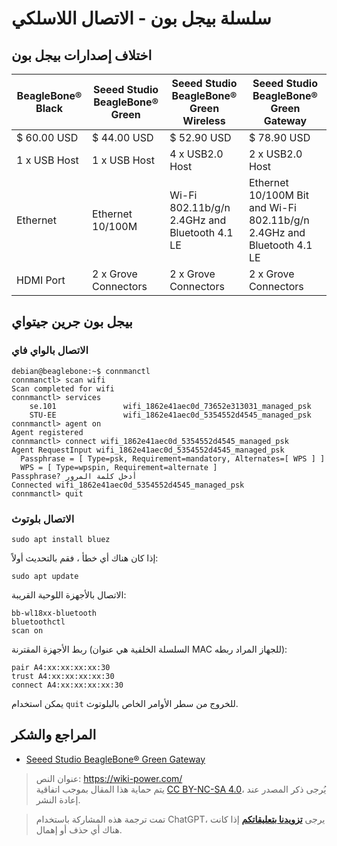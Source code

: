 # سلسلة بيجل بون - الاتصال اللاسلكي

## اختلاف إصدارات بيجل بون

| BeagleBone® Black | Seeed Studio BeagleBone® Green | Seeed Studio BeagleBone® Green Wireless       | Seeed Studio BeagleBone® Green Gateway                                 |
| ----------------- | ------------------------------ | --------------------------------------------- | ---------------------------------------------------------------------- |
| $ 60.00 USD       | $ 44.00 USD                    | $ 52.90 USD                                   | $ 78.90 USD                                                            |
| 1 x USB Host      | 1 x USB Host                   | 4 x USB2.0 Host                               | 2 x USB2.0 Host                                                        |
| Ethernet          | Ethernet 10/100M               | Wi-Fi 802.11b/g/n 2.4GHz and Bluetooth 4.1 LE | Ethernet 10/100M Bit and Wi-Fi 802.11b/g/n 2.4GHz and Bluetooth 4.1 LE |
| HDMI Port         | 2 x Grove Connectors           | 2 x Grove Connectors                          | 2 x Grove Connectors                                                   |

## بيجل بون جرين جيتواي

### الاتصال بالواي فاي

```shell
debian@beaglebone:~$ connmanctl
connmanctl> scan wifi
Scan completed for wifi
connmanctl> services
    se.101               wifi_1862e41aec0d_73652e313031_managed_psk
    STU-EE               wifi_1862e41aec0d_5354552d4545_managed_psk
connmanctl> agent on
Agent registered
connmanctl> connect wifi_1862e41aec0d_5354552d4545_managed_psk
Agent RequestInput wifi_1862e41aec0d_5354552d4545_managed_psk
  Passphrase = [ Type=psk, Requirement=mandatory, Alternates=[ WPS ] ]
  WPS = [ Type=wpspin, Requirement=alternate ]
Passphrase? أدخل كلمة المرور
Connected wifi_1862e41aec0d_5354552d4545_managed_psk
connmanctl> quit
```

### الاتصال بلوتوث

```shell
sudo apt install bluez
```

إذا كان هناك أي خطأ ، فقم بالتحديث أولاً:

```shell
sudo apt update
```

الاتصال بالأجهزة اللوحية القريبة:

```shell
bb-wl18xx-bluetooth
bluetoothctl
scan on
```

ربط الأجهزة المقترنة (السلسلة الخلفية هي عنوان MAC للجهاز المراد ربطه):

```shell
pair A4:xx:xx:xx:xx:30
trust A4:xx:xx:xx:xx:30
connect A4:xx:xx:xx:xx:30
```

يمكن استخدام `quit` للخروج من سطر الأوامر الخاص بالبلوتوث.

## المراجع والشكر

- [Seeed Studio BeagleBone® Green Gateway](https://wiki.seeedstudio.com/BeagleBone-Green-Gateway/)

> عنوان النص: <https://wiki-power.com/>  
> يتم حماية هذا المقال بموجب اتفاقية [CC BY-NC-SA 4.0](https://creativecommons.org/licenses/by/4.0/deed.zh)، يُرجى ذكر المصدر عند إعادة النشر.

> تمت ترجمة هذه المشاركة باستخدام ChatGPT، يرجى [**تزويدنا بتعليقاتكم**](https://github.com/linyuxuanlin/Wiki_MkDocs/issues/new) إذا كانت هناك أي حذف أو إهمال.